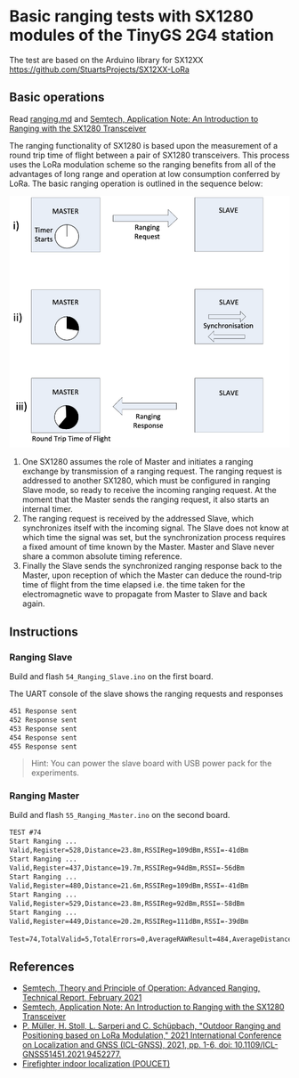 # Basic ranging tests with SX1280 modules of the TinyGS 2G4 station

The test are based on the Arduino library for SX12XX https://github.com/StuartsProjects/SX12XX-LoRa

## Basic operations

Read [ranging.md](ranging.md) and [Semtech, Application Note: An Introduction to Ranging with the SX1280 Transceiver](https://semtech--c.na98.content.force.com/sfc/dist/version/download/?oid=00DE0000000JelG&ids=06844000005gpO1AAI&d=%2Fa%2F44000000MDiH%2FOF02Lve2RzM6pUw9gNgSJXbDNaQJ_NtQ555rLzY3UvY&operationContext=DELIVERY&viewId=05H2R000002XSa6UAG&dpt=)

The ranging functionality of SX1280 is based upon the measurement of a round trip time of flight between a pair of SX1280 transceivers. This process uses the LoRa modulation scheme so the ranging benefits from all of the advantages of long range and operation at low consumption conferred by LoRa. The basic ranging operation is outlined in the sequence below:

![SX1280 Ranging Basic Operations](./SX1280_Ranging_Basic_Operations.png)

1. One SX1280 assumes the role of Master and initiates a ranging exchange by transmission of a ranging request. The ranging request is addressed to another SX1280, which must be configured in ranging Slave mode, so ready to receive the incoming ranging request. At the moment that the Master sends the ranging request, it also starts an internal timer.
1. The ranging request is received by the addressed Slave, which synchronizes itself with the incoming signal. The Slave does not know at which time the signal was set, but the synchronization process requires a fixed amount of time known by the Master. Master and Slave never share a common absolute timing reference.
1. Finally the Slave sends the synchronized ranging response back to the Master, upon reception of which the Master can deduce the round-trip time of flight from the time elapsed i.e. the time taken for the electromagnetic wave to propagate from Master to Slave and back again.


## Instructions

### Ranging Slave

Build and flash `54_Ranging_Slave.ino` on the first board.

The UART console of the slave shows the ranging requests and responses 
```
451 Response sent
452 Response sent
453 Response sent
454 Response sent
455 Response sent
```

> Hint: You can power the slave board with USB power pack for the experiments.

### Ranging Master

Build and flash `55_Ranging_Master.ino` on the second board.

```
TEST #74
Start Ranging ...
Valid,Register=528,Distance=23.8m,RSSIReg=109dBm,RSSI=-41dBm
Start Ranging ...
Valid,Register=437,Distance=19.7m,RSSIReg=94dBm,RSSI=-56dBm
Start Ranging ...
Valid,Register=480,Distance=21.6m,RSSIReg=109dBm,RSSI=-41dBm
Start Ranging ...
Valid,Register=529,Distance=23.8m,RSSIReg=92dBm,RSSI=-58dBm
Start Ranging ...
Valid,Register=449,Distance=20.2m,RSSIReg=111dBm,RSSI=-39dBm

Test=74,TotalValid=5,TotalErrors=0,AverageRAWResult=484,AverageDistance=21.8m

```

## References

* [Semtech, Theory and Principle of Operation: Advanced Ranging, Technical Report, February 2021](https://lora-developers.semtech.com/uploads/documents/files/TheoryAndPrinciples_AdvancedRanging_SX1280_v7.pdf)
* [Semtech, Application Note: An Introduction to Ranging with the SX1280 Transceiver](https://semtech--c.na98.content.force.com/sfc/dist/version/download/?oid=00DE0000000JelG&ids=06844000005gpO1AAI&d=%2Fa%2F44000000MDiH%2FOF02Lve2RzM6pUw9gNgSJXbDNaQJ_NtQ555rLzY3UvY&operationContext=DELIVERY&viewId=05H2R000002XSa6UAG&dpt=)
* [P. Müller, H. Stoll, L. Sarperi and C. Schüpbach, "Outdoor Ranging and Positioning based on LoRa Modulation," 2021 International Conference on Localization and GNSS (ICL-GNSS), 2021, pp. 1-6, doi: 10.1109/ICL-GNSS51451.2021.9452277.](https://digitalcollection.zhaw.ch/bitstream/11475/22769/3/2021_Mueller-etal_Outdoor-ranging-and-positioning-based-on-LoRa-modulation.pdf)
* [Firefighter indoor localization (POUCET)](https://www.researchgate.net/publication/336346405_Firefighter_indoor_localization_POUCET)

